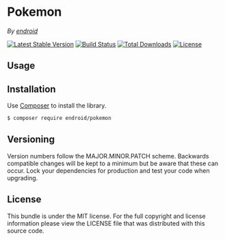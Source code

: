# Pokemon

*By [endroid](https://endroid.nl/)*

[![Latest Stable Version](http://img.shields.io/packagist/v/endroid/pokemon.svg)](https://packagist.org/packages/endroid/pokemon)
[![Build Status](https://github.com/endroid/pokemon/workflows/CI/badge.svg)](https://github.com/endroid/pokemon/actions)
[![Total Downloads](http://img.shields.io/packagist/dt/endroid/pokemon.svg)](https://packagist.org/packages/endroid/pokemon)
[![License](http://img.shields.io/packagist/l/endroid/pokemon.svg)](https://packagist.org/packages/endroid/pokemon)

## Usage

## Installation

Use [Composer](https://getcomposer.org/) to install the library.

``` bash
$ composer require endroid/pokemon
```

## Versioning

Version numbers follow the MAJOR.MINOR.PATCH scheme. Backwards compatible
changes will be kept to a minimum but be aware that these can occur. Lock
your dependencies for production and test your code when upgrading.

## License

This bundle is under the MIT license. For the full copyright and license
information please view the LICENSE file that was distributed with this source code.
